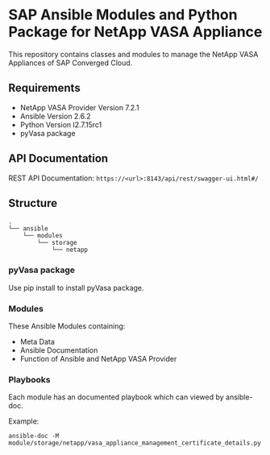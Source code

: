 # SAP Ansible Modules and Python Package for NetApp VASA Appliance

This repository contains classes and modules to manage the NetApp VASA Appliances of SAP Converged Cloud.

## Requirements

  * NetApp VASA Provider Version 7.2.1
  * Ansible Version 2.6.2
  * Python Version l2.7.15rc1
  * pyVasa package

## API Documentation

REST API Documentation: `https://<url>:8143/api/rest/swagger-ui.html#/`

## Structure

```
.
└── ansible
    └── modules
        └── storage
            └── netapp
```

### pyVasa package

Use pip install to install pyVasa package.

### Modules

These Ansible Modules containing:
  * Meta Data
  * Ansible Documentation
  * Function of Ansible and NetApp VASA Provider

### Playbooks

Each module has an documented playbook which can viewed by ansible-doc.

Example:

`ansible-doc -M module/storage/netapp/vasa_appliance_management_certificate_details.py`